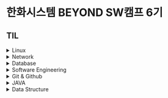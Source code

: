 # 한화시스템 BEYOND SW캠프 6기
## TIL
<details>
<summary>Linux</summary> 

- [기본 명령어 (04.29)](https://github.com/dyun23/BootcampTIL/blob/master/1주차/240429.md)
- [서비스 프로그램 명령어 (04.30)](https://github.com/dyun23/BootcampTIL/blob/master/1주차/240430_2.md)
- [사용자 권한 (05.09)](https://github.com/dyun23/BootcampTIL/blob/master/2주차/240500_2.md)
</details>

<details>
<summary>Network</summary> 

- [네트워크 기초 및 IP (04.30)](https://github.com/dyun23/BootcampTIL/blob/master/1주차/240430.md)
- [부하분산 (05.08)](https://github.com/dyun23/BootcampTIL/blob/master/2주차/240508.md)
- [모니터링 시스템 (05.09)](https://github.com/dyun23/BootcampTIL/blob/master/2주차/240509.md)
</details>

<details>
<summary>Database</summary> 

- [DB 기초 및 설계, 정규화 (05.02)](https://github.com/dyun23/BootcampTIL/blob/master/1주차/240502.md)
- [SQL 기초 (05.03)](https://github.com/dyun23/BootcampTIL/blob/master/1주차/240503.md)
- [Master-Slave 구성 (05.08)](https://github.com/dyun23/BootcampTIL/blob/master/2주차/240508_2.md)
- [성능 테스트, Cluster 구성 (05.10)](https://github.com/dyun23/BootcampTIL/blob/master/2주차/240510.md)
- [Key, INDEX, Stored Procedure (05.13)](https://github.com/dyun23/BootcampTIL/blob/master/3주차/240513.md)
</details>
<details>
<summary>Software Engineering</summary> 

- [개발 절차 (05.16)](https://github.com/dyun23/BootcampTIL/blob/master/3주차/240516.md)
</details>
<details>
<summary>Git & Github</summary> 

- [git 기본 명령어, Github (05.16)](https://github.com/dyun23/BootcampTIL/blob/master/3주차/240516_2.md)
</details>
<details>
<summary>JAVA</summary> 

- [Java 기초 및 객체 (05.23)](https://github.com/dyun23/BootcampTIL/blob/master/4주차/240523.md)
- [접근 제어자, 상속, 생성자 (5.27)](https://github.com/dyun23/BootcampTIL/blob/master/5주차/240527.md)
- [인터페이스, 예외 처리, io스트림, 소켓 (5.28)](https://github.com/dyun23/BootcampTIL/blob/master/5주차/240528.md)
- [스레드 (5.29)](https://github.com/dyun23/BootcampTIL/blob/master/5주차/240529.md)
- [서블릿 (5.30)](https://github.com/dyun23/BootcampTIL/blob/master/5주차/240530.md)
- [커넥션풀, 동시성제어, 세션 (5.31)](https://github.com/dyun23/BootcampTIL/blob/master/5주차/240531.md)
- [Tomcat 부하분산, 컬렉션 (6.03)](https://github.com/dyun23/BootcampTIL/blob/master/6주차/240603.md)
- [어노테이션, 람다식, 스트림 (6.04)](https://github.com/dyun23/BootcampTIL/blob/master/6주차/240603.md)
</details>
<details>
<summary>Data Structure</summary> 

- [스택, 단일 연결 리스트 (06.07)](https://github.com/dyun23/BootcampTIL/blob/master/6주차/240607.md)
</details>
